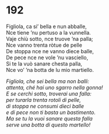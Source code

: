 # 192
  
Figliola, ca si’ bella e nun abballe,  
Nce tiene ’nu pertuso a la vunnella.  
Vaje chiù sotto, nce truove ’na palla;  
Nce vanno trenta ròtue de pelle  
De stoppa nce ne vanno diece balle,  
De pece nce ne vole ’nu vasciello,  
Si te la vuò sanare chesta palla,  
Nce vo’ ’na botta de lu mio martiello.

*Figliola, che sei bella ma non balli:  
attenta, ché hai uno sgarro nella gonna!  
E se cerchi sotto, troverai una falla:  
per turarla trenta rotoli di pelle,  
di stoppa ne consumi dieci balle  
e di pece non ti basta un bastimento.  
Ma se tu la vuoi sanare questa falla  
serve una botta di questo martello!*


